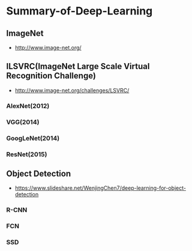 # Summary-of-Deep-Learning
## ImageNet
- http://www.image-net.org/
## ILSVRC(ImageNet Large Scale Virtual Recognition Challenge)
- http://www.image-net.org/challenges/LSVRC/
### AlexNet(2012)
### VGG(2014)
### GoogLeNet(2014)
### ResNet(2015)
## Object Detection
- https://www.slideshare.net/WenjingChen7/deep-learning-for-object-detection
### R-CNN
### FCN
### SSD
